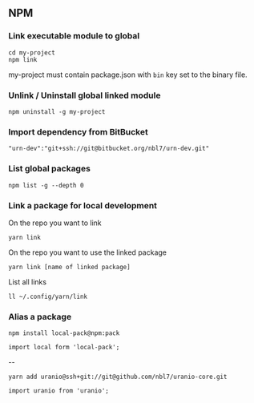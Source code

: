 ## NPM

### Link executable module to global

```
cd my-project
npm link
```
my-project must contain package.json with `bin` key set to the binary file.

### Unlink / Uninstall global linked module

```
npm uninstall -g my-project
```

### Import dependency from BitBucket

```
"urn-dev":"git+ssh://git@bitbucket.org/nbl7/urn-dev.git"
```

### List global packages

```
npm list -g --depth 0
```

### Link a package for local development

On the repo you want to link
```
yarn link
```

On the repo you want to use the linked package
```
yarn link [name of linked package]
```

List all links
```
ll ~/.config/yarn/link
```

### Alias a package

```
npm install local-pack@npm:pack
```
```
import local form 'local-pack';
```
--

```
yarn add uranio@ssh+git://git@github.com/nbl7/uranio-core.git
```
```
import uranio from 'uranio';
```
